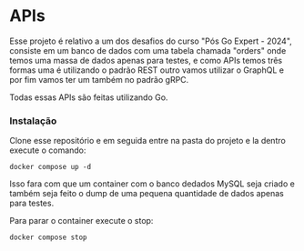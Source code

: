 # APIs

Esse projeto é relativo a um dos desafios do curso "Pós Go Expert - 2024", consiste em um banco de dados com uma tabela chamada "orders" onde temos uma massa de dados apenas para testes, e como APIs temos três formas uma é utilizando o padrão REST outro vamos utilizar o GraphQL e por fim vamos ter um também no padrão gRPC.

Todas essas APIs são feitas utilizando Go.

### Instalação

Clone esse repositório e em seguida entre na pasta do projeto e la dentro execute o comando:

```
docker compose up -d
```

Isso fara com que um container com o banco dedados MySQL seja criado e também seja feito o dump de uma pequena quantidade de dados apenas para testes.

Para parar o container execute o stop:

```
docker compose stop
```